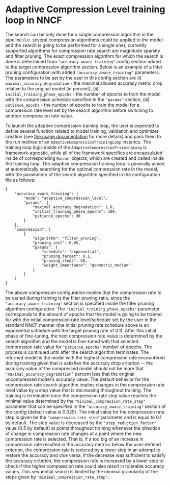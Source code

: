 # Adaptive Compression Level training loop in NNCF

The search can be only done for a single compression algorithm in the pipeline (i.e. several compression algorithms could be applied to the model and the search is going to be performed for a single one); currently supported algorithms for compression rate search are magnitude sparsity and filter pruning. The exact compression algorithm for which the search is done is determined from `"accuracy_aware_training"` config section added to the target compression algorithm section. Below is an example of a filter pruning configuration with added `"accuracy_aware_training"` parameters. The parameters to be set by the user in this config section are (i) `maximal_accuracy_degradation` - the maximal allowed accuracy metric drop relative to the original model (in percent), (ii) `initial_training_phase_epochs` - the number of epochs to train the model with the compression schedule specified in the  `"params"` section, (iii) `patience_epochs` - the number of epochs to train the model for a compression rate level set by the search algorithm before switching to another compression rate value.

To launch the adaptive compression training loop, the user is expected to define several function related to model training, validation and optimizer creation (see [the usage documentation](../Usage.md#accuracy-aware-model-training) for more details) and pass them to the run method of an `AdaptiveCompressionTrainingLoop` instance. The training loop logic inside of the `AdaptiveCompressionTrainingLoop` is framework-agnostic, while all of the framework specifics are encapsulated inside of corresponding `Runner` objects, which are created and called inside the training loop. The adaptive compression training loop is generally aimed at automatically searching for the optimal compression rate in the model, with the parameters of the search algorithm specified in the configuration file as follows:
```
{
    "accuracy_aware_training": {
        "mode": "adaptive_compression_level",
        "params": {
            "maximal_accuracy_degradation": 1.0,
            "initial_training_phase_epochs": 100,
            "patience_epochs": 30
        }
    },
    "compression": [
        {
            "algorithm": "filter_pruning",
            "pruning_init": 0.05,
            "params": {
                "schedule": "exponential",
                "pruning_target": 0.1,
                "pruning_steps": 50,
                "weight_importance": "geometric_median"
            }
        }
    ]
}

```
The above compression configuration implies that the compression rate to be varied during training is the filter pruning ratio, since the `"accuracy_aware_training"` section is specified inside the filter pruning algorithm configuration. The `"initial_training_phase_epochs"` parameter corresponds to the amount of epochs that the model is going to be trained for with the initial compression rate level/schedule set by the user in the standard NNCF manner (the initial pruning rate schedule above is an exponential schedule with the target pruning rate of 0.1). After this initial phase of fine-tuning, the next compression rate value is determined by the search algorithm and the model is fine-tuned with that selected compression rate value for `"patience_epochs"` number of epochs. The process is continued until after the search algorithm terminates. The returned model is the model with the highest compression rate encountered during training given that is satisfies the accuracy drop criterion -- the accuracy value of the compressed model should not be more that `"maximal_accuracy_degradation`" percent less that the original uncompressed model's accuracy value.
The default behavior for the compression rate search algorithm implies changes in the compression rate level value by a step value that is decreasing throughout training. The training is terminated once the compression rate step value reaches the minimal value determined by the `"minimal_compression_rate_step"` parameter that can be specified in the `"accuracy_aware_training"` section of the config (default value is 0.025). The initial value for the compression rate step is given be the `"compression_rate_step"` parameter and is equal to 0.1 by default. The step value is decreased by the `"step_reduction_factor"` value (0.5 by default) at points throughout training whenever the direction of change in compression rate changes at a point where the new compression rate is selected. That is, if a too big of an increase in compression rate resulted in the accuracy metrics below the user-defined criterion, the compression rate is reduced by a lower step in an attempt to restore the accuracy and vice versa, if the decrease was sufficient to satisfy the accuracy criterion, the compression rate is increased by a lower step to check if this higher compression rate could also result in tolerable accuracy values. This sequential search is limited by the minimal granularity of the steps given by `"minimal_compression_rate_step"`.

